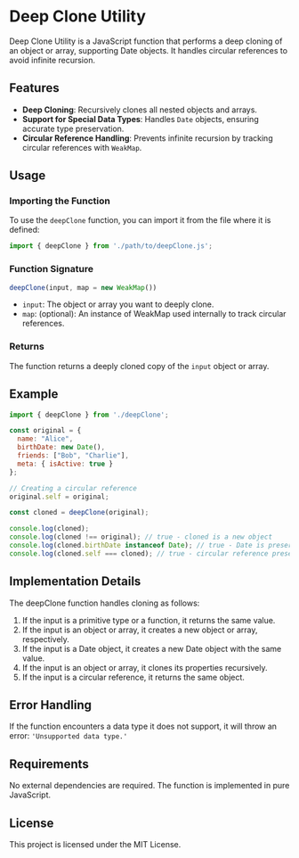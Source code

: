# Deep Clone Utility

Deep Clone Utility is a JavaScript function that performs a deep cloning of an object or array, supporting Date objects. It handles circular references to avoid infinite recursion.

## Features

- **Deep Cloning**: Recursively clones all nested objects and arrays.
- **Support for Special Data Types**: Handles `Date` objects, ensuring accurate type preservation.
- **Circular Reference Handling**: Prevents infinite recursion by tracking circular references with `WeakMap`.

## Usage

### Importing the Function

To use the `deepClone` function, you can import it from the file where it is defined:

```javascript
import { deepClone } from './path/to/deepClone.js';
```

### Function Signature

```javascript
deepClone(input, map = new WeakMap())
```

- `input`: The object or array you want to deeply clone.
- `map`: (optional): An instance of WeakMap used internally to track circular references.

### Returns

The function returns a deeply cloned copy of the `input` object or array.

## Example

```javascript
import { deepClone } from './deepClone';

const original = {
  name: "Alice",
  birthDate: new Date(),
  friends: ["Bob", "Charlie"],
  meta: { isActive: true }
};

// Creating a circular reference
original.self = original;

const cloned = deepClone(original);

console.log(cloned);
console.log(cloned !== original); // true - cloned is a new object
console.log(cloned.birthDate instanceof Date); // true - Date is preserved
console.log(cloned.self === cloned); // true - circular reference preserved
```

## Implementation Details

The deepClone function handles cloning as follows:

1. If the input is a primitive type or a function, it returns the same value.
2. If the input is an object or array, it creates a new object or array, respectively.
3. If the input is a Date object, it creates a new Date object with the same value.
5. If the input is an object or array, it clones its properties recursively.
6. If the input is a circular reference, it returns the same object.

## Error Handling

If the function encounters a data type it does not support, it will throw an error: `'Unsupported data type.'`

## Requirements

No external dependencies are required. The function is implemented in pure JavaScript.

## License

This project is licensed under the MIT License.